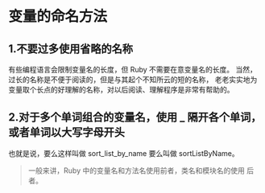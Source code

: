 # 变量的命名方法

## 1.不要过多使用省略的名称
有些编程语言会限制变量名的长度，但 Ruby 不需要在意变量名的长度。
当然，过长的名称是不便于阅读的，但是与其起个不知所云的短的名称， 
老老实实地为变量取个长点的好理解的名称，对以后阅读、理解程序是非常有帮助的。


## 2.对于多个单词组合的变量名，使用 _ 隔开各个单词，或者单词以大写字母开头
也就是说，要么这样叫做 sort_list_by_name
要么叫做 sortListByName。

> 一般来讲，Ruby 中的变量名和方法名使用前者，类名和模块名的使用 后者。
